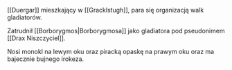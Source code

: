 [[Duergar]] mieszkający w [[Gracklstugh]], para się organizacją walk gladiatorów.

Zatrudnił [[Borborygmos|Borborygmosa]] jako gladiatora pod pseudonimem [[Drax Niszczyciel]].

Nosi monokl na lewym oku oraz piracką opaskę na prawym oku oraz ma bajecznie bujnego irokeza.